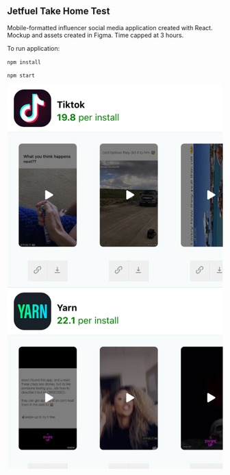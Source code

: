 ## Jetfuel Take Home Test

Mobile-formatted influencer social media application created with React. Mockup and assets created in Figma. Time capped at 3 hours.

To run application:

`npm install`

`npm start`

![Screenshot of Application](src/assets/screenshot.png)
